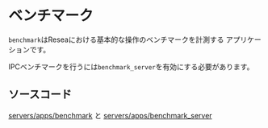 # ベンチマーク

`benchmark`はReseaにおける基本的な操作のベンチマークを計測する
アプリケーションです。

IPCベンチマークを行うには`benchmark_server`を有効にする必要があります。

## ソースコード

[servers/apps/benchmark](https://github.com/zuki/resea/tree/master/servers/apps/benchmark)
と [servers/apps/benchmark_server](https://github.com/zuki/resea/tree/master/servers/apps/benchmark_server)
